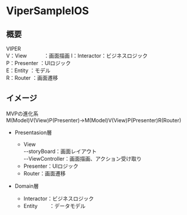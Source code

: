 # ViperSampleIOS


## 概要
VIPER  
V：View　　　 ：画面描画
I：Interactor：ビジネスロジック  
P：Presenter ：UIロジック  
E：Entity    ：モデル  
R：Router    ：画面遷移  

## イメージ
MVPの進化系  
M(Model)V(View)P(Presenter)→M(Model)V(View)P(Presenter)R(Router)

* Presentasion層  
  * View  
       --storyBoard：画面レイアウト  
       --ViewController：画面描画、アクション受け取り
  * Presenter：UIロジック     
  * Router：画面遷移  

* Domain層
  * Interactor：ビジネスロジック
  * Entity　　 ：データモデル
